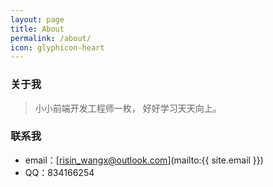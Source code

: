```yaml
---
layout: page
title: About
permalink: /about/
icon: glyphicon-heart
---
```


### 关于我

> 小小前端开发工程师一枚， 好好学习天天向上。



### 联系我

* email：[risin_wangx@outlook.com](mailto:{{ site.email }})
* QQ：834166254





<!--
### 关于我

> 2015年我将步入找工作的大潮，希望做一个前端开发工程师。   

在校硕士研究生一枚，就读于西安交通大学软件工程专业，2016年毕业。   

主要兴趣集中在前端开发，大前端的概念深入我心。将更多的业务逻辑放在前端中，这很有趣。同时，将自己构想的内容实现出来，这种感觉很愉快。   

热爱美好的事物，热爱摇滚乐，组过乐队，卖过唱。

很喜欢崔健的歌词：现实像块石头，精神像个蛋，石头虽然坚硬，可蛋里才是生命。   

还有，学习是一个非常愉快的过程。共同加油！   

---

### 联系我

* email：[gaohaoyang126@126.com](mailto:{{ site.email }})
* QQ：793940046
* Weibo：[Haoyang](http://weibo.com/3115521wh)
* 知乎：[Gaohaoyang](http://www.zhihu.com/people/gaohaoyang)
* 豆瓣：[Gaohaoyang](http://www.douban.com/people/42525035/)
* 豆瓣音乐人：[浩阳的小站](http://site.douban.com/haoyangaiyinyue/)

---

### 关于本站   

这个博客主要用于记录一下前端路上的风景。

2015.5.25 | 修复了底栏上跳的bug，调整了demo页面响应式变化的效果。
2015.4.24 | 目前我在学习百度前端技术学院的任务，学的过程中感觉自己之前搭建博客的代码写的太烂太乱了。学完之后一定会全部重构一下的。不再使用 BootStrap 了，自己写一些响应式的布局，自己模块化构建 js 代码，争取在7月之前完成。
2015.4.14  |  给博客添加了侧边的目录。主要使用了 BootStrap 的 [Affix](http://v3.bootcss.com/javascript/#affix) 插件。后来又弃用了这个插件，有bug。
2015.4.8      |  本博客迎来第一条评论！在文章 [判断两个数组是否相似 (arraysSimilar)](http://gaohaoyang.github.io/2015/04/06/arrays-similar/) 下，来自慕课网的老师 [Bosn](http://www.imooc.com/space/teacher/id/1159332) 说虽然代码长了些，但思路清晰。同时博客添加了返回顶部按钮。
2015.3	       |  增加了底栏的自适应内容高度的效果。不会因为页面内容太少而紧挨着内容。首页添加了文章分类切换的动画。使用 [HighLightJS](https://highlightjs.org/) 进行代码高亮，放弃了 jekyll 推荐的 pygments，HighLightJS 配合 MarkDown 书写太方便了，直接缩进一下就被解释为代码了。
2015.2	       |  给分页列表加 css3 的阴影效果，事先有一个相关的 [阴影demo](http://gaohaoyang.github.io/shadow-demo-css3/) 练习，这里感谢慕课网 [CSS3图片阴影效果](http://www.imooc.com/learn/240) 的课程。
2015.1	       |  尝试修改博客界面，使用 [BootStrap](http://getbootstrap.com/) 布局，增加主页右侧的分类列表。
2014.12	       |  初步使用 jekyll 搭建好静态博客。但是界面使用的默认的，还没有修改。详情可以日志 [Jekyll 搭建静态博客](http://gaohaoyang.github.io/2015/02/15/create-my-blog-with-jekyll/)，最后有原始的界面截图。
2014.11         |  学习 Git 的时候接触到 GitHub 从而了解了 [GitHub Pages](http://pages.github.com/) 于是尝试自己用 jekyll 建一个博客。   
2014.5          |  尝试过使用 WordPress 在京东云擎上建站，当时建好后比较卡，不了了之了。

通过搭建这个静态博客，学到最多的就是 Git 的语法了，现在对 Git 的操作越来越熟练了。  

---

#### 友情链接

[羡辙杂俎](http://zhangwenli.com/blog) \| [Anotherhome](https://www.anotherhome.net) \| [Reverland](http://reverland.org/) \| [ZhiLi](http://lizhipower.github.io/) \| [Simmer](http://simmer-jun.github.io/) \| [awthink](http://awthink.net/) \| [Aralic](http://aralic.github.io/)

Comment below to exchange link with me.  

---

只要有空一定会更新的！
-->
